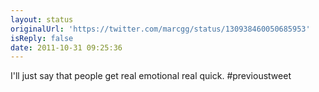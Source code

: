 ```yaml
---
layout: status
originalUrl: 'https://twitter.com/marcgg/status/130938460050685953'
isReply: false
date: 2011-10-31 09:25:36
---
```


I'll just say that people get real emotional real quick. #previoustweet
